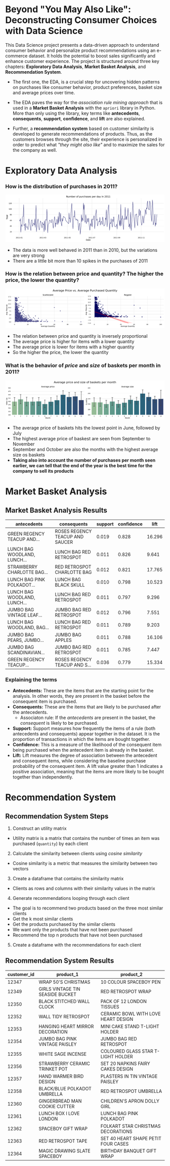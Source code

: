 # Beyond "You May Also Like": Deconstructing Consumer Choices with Data Science

This Data Science project presents a data-driven approach to understand consumer behavior and personalize product recommendations using an e-commerce dataset. It holds the potential to boost sales significantly and enhance customer experience. The project is structured around three key chapters: **Exploratory Data Analysis**, **Market Basket Analysis**, and **Recommendation System**.

- The first one, the EDA, is a crucial step for uncovering hidden patterns on purchases like consumer behavior, product preferences, basket size and average prices over time.

- The EDA paves the way for the *association rule mining approach* that is used in a **Market Basket Analysis** with the `apriori` library in Python. More than only using the library, key terms like **antecedents**, **consequents**, **support**, **confidence**, and **lift** are also explained.

- Further, a **recommendation system** based on customer similarity is developed to generate recommendations of products. Thus, as the customers browses through the site, their experience is personalized in order to predict what *"they might also like"* and to maximize the sales for the company as well.

# Exploratory Data Analysis

### How is the distribution of purchases in 2011?
![image](https://github.com/caiocasagrande/customer_behavior/blob/main/images/3_2_purchases_per_day_2011.png)
- The data is more well behaved in 2011 than in 2010, but the variations are very strong 
- There are a little bit more than 10 spikes in the purchases of 2011

### How is the relation between price and quantity? The higher the price, the lower the quantity?
![image](https://github.com/caiocasagrande/customer_behavior/blob/main/images/3_8_avg_price_vs_avg_qnt.png)
- The relation between price and quantity is inversely proportional
- The average price is higher for items with a lower quantity
- The average price is lower for items with a higher quantity
- So the higher the price, the lower the quantity

### What is the behavior of *price* and *size* of baskets per month in 2011?
![image](https://github.com/caiocasagrande/customer_behavior/blob/main/images/3_10_avg_price_avg_size_basket_per_month.png)
- The average price of baskets hits the lowest point in June, followed by July
- The highest average price of baskest are seen from September to November
- September and October are also the months with the highest average size os baskets
- **Taking also into account the number of purchases per month seen earlier, we can tell that the end of the year is the best time for the company to sell its products**

# Market Basket Analysis 

## Market Basket Analysis Results

<div align="center">
  
| antecedents                                            | consequents                    | support | confidence | lift   |
|--------------------------------------------------------|--------------------------------|---------|------------|--------|
| GREEN REGENCY TEACUP AND... | ROSES REGENCY TEACUP AND SAUCER | 0.019   | 0.828      | 16.296 |
| LUNCH BAG WOODLAND, LUNCH... | LUNCH BAG RED RETROSPOT       | 0.011   | 0.826      | 9.641  |
| STRAWBERRY CHARLOTTE BAG... | RED RETROSPOT CHARLOTTE BAG    | 0.012   | 0.821      | 17.765 |
| LUNCH BAG PINK POLKADOT... | LUNCH BAG BLACK SKULL         | 0.010   | 0.798      | 10.523 |
| LUNCH BAG WOODLAND, LUNCH... | LUNCH BAG RED RETROSPOT       | 0.011   | 0.797      | 9.296  |
| JUMBO BAG VINTAGE LEAF...| JUMBO BAG RED RETROSPOT       | 0.012   | 0.796      | 7.551  |
| LUNCH BAG WOODLAND, BAG... | LUNCH BAG RED RETROSPOT       | 0.011   | 0.789      | 9.203  |
| JUMBO BAG PEARS, JUMBO...   | JUMBO BAG APPLES              | 0.011   | 0.788      | 16.106 |
| JUMBO BAG SCANDINAVIAN... | JUMBO BAG RED RETROSPOT       | 0.011   | 0.785      | 7.447  |
| GREEN REGENCY TEACUP...            | ROSES REGENCY TEACUP AND S... | 0.036   | 0.779      | 15.334 |

</div>

### Explaining the terms

- **Antecedents:** These are the items that are the starting point for the analysis. In other words, they are present in the basket before the consequent item is purchased.
- **Consequents:** These are the items that are likely to be purchased after the antecedents.
    - Associaton rule: If the *antecedents* are present in the basket, the *consequent* is likely to be purchased.
- **Support:** Support measures how frequently the items of a rule (both antecedents and consequents) appear together in the dataset. It is the proportion of transactions in which the items are bought together. 
- **Confidence:** This is a measure of the likelihood of the consequent item being purchased when the antecedent item is already in the basket. 
- **Lift:** Lift measures the degree of association between the antecedent and consequent items, while considering the baseline purchase probability of the consequent item. A lift value greater than 1 indicates a positive association, meaning that the items are more likely to be bought together than independently.

# Recommendation System 
## Recommendation System Steps
1. Construct an utility matrix
- Utility matrix is a matrix that contains the number of times an item was purchased (`quantity`) by each client
2. Calculate the similarity between clients using *cosine similarity*
- Cosine similarity is a metric that measures the similarity between two vectors
3. Create a dataframe that contains the similarity matrix
- Clients as rows and columns with their similarity values in the matrix
4. Generate recommendations looping through each client 
- The goal is to recommend two products based on the three most similar clients
- Get the k most similar clients
- Get the products purchased by the similar clients
- We want only the products that have not been purchased
- Recommend the top n products that have not been purchased
5. Create a dataframe with the recommendations for each client

## Recommendation System Results

<div align="center">

| customer_id | product_1                          | product_2                                    |
|-------------|-----------------------------------|----------------------------------------------|
| 12347       | WRAP 50'S CHRISTMAS               | 10 COLOUR SPACEBOY PEN                       |
| 12349       | GIRLS VINTAGE TIN SEASIDE BUCKET  | RED RETROSPOT WRAP                            |
| 12350       | BLACK STITCHED WALL CLOCK          | PACK OF 12 LONDON TISSUES                    |
| 12352       | WALL TIDY RETROSPOT                | CERAMIC BOWL WITH LOVE HEART DESIGN          |
| 12353       | HANGING HEART MIRROR DECORATION    | MINI CAKE STAND T-LIGHT HOLDER               |
| 12354       | JUMBO BAG PINK VINTAGE PAISLEY     | JUMBO BAG RED RETROSPOT                      |
| 12355       | WHITE SAGE INCENSE                 | COLOURED GLASS STAR T-LIGHT HOLDER           |
| 12356       | STRAWBERRY CERAMIC TRINKET POT     | SET 20 NAPKINS FAIRY CAKES DESIGN            |
| 12357       | HAND WARMER BIRD DESIGN            | PLASTERS IN TIN VINTAGE PAISLEY              |
| 12358       | BLACK/BLUE POLKADOT UMBRELLA        | RED RETROSPOT UMBRELLA                       |
| 12360       | GINGERBREAD MAN COOKIE CUTTER      | CHILDREN'S APRON DOLLY GIRL                  |
| 12361       | LUNCH BOX I LOVE LONDON            | LUNCH BAG PINK POLKADOT                      |
| 12362       | SPACEBOY GIFT WRAP                 | FOLKART STAR CHRISTMAS DECORATIONS          |
| 12363       | RED RETROSPOT TAPE                 | SET 40 HEART SHAPE PETIT FOUR CASES          |
| 12364       | MAGIC DRAWING SLATE SPACEBOY       | BIRTHDAY BANQUET GIFT WRAP                   |

</div>
